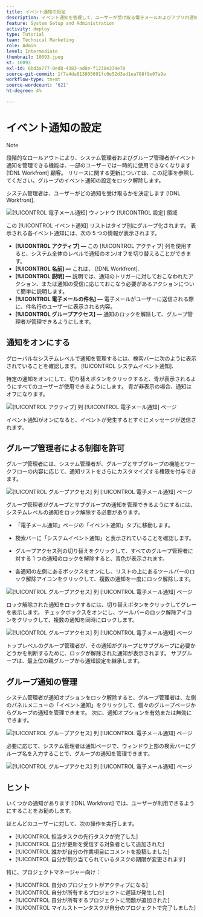 ```yaml
---
title: イベント通知の設定
description: イベント通知を管理して、ユーザーが受け取る電子メールおよびアプリ内通知を制御する方法を説明します。
feature: System Setup and Administration
activity: deploy
type: Tutorial
team: Technical Marketing
role: Admin
level: Intermediate
thumbnail: 10093.jpeg
kt: 10093
exl-id: 6bd3a777-0ed8-4383-ad8e-f1238e334e78
source-git-commit: 1f7a4da813805691fc0e52d3ad1ea708f9e07a9a
workflow-type: tm+mt
source-wordcount: '621'
ht-degree: 4%

---
```


<!---
this has the same content as the system administrator notification setup and mangement section of the email and inapp notificiations learning path
--->

<!---
add URL link in the note at the top of the LP
--->

# イベント通知の設定

>[!NOTE]
>
>段階的なロールアウトにより、システム管理者およびグループ管理者がイベント通知を管理できる機能は、一部のユーザーでは一時的に使用できなくなります [!DNL Workfront] 顧客。 リリースに関する更新については、この記事を参照してください。グループのイベント通知の設定をロック解除します。

システム管理者は、ユーザーがどの通知を受け取るかを決定します [!DNL Workfront].

![[!UICONTROL 電子メール通知] ウィンドウ [!UICONTROL 設定] 領域](assets/admin-fund-notifications-1.png)

この [!UICONTROL イベント通知] リストはタイプ別にグループ化されます。 表示される各イベント通知には、次の 5 つの情報が表示されます。

* **[!UICONTROL アクティブ] —** この [!UICONTROL アクティブ] 列を使用すると、システム全体のレベルで通知のオン/オフを切り替えることができます。
* **[!UICONTROL 名前] —** これは、 [!DNL Workfront].
* **[!UICONTROL 説明] —** 説明では、通知のトリガーに対しておこなわれたアクション、または通知の受信に応じておこなう必要があるアクションについて簡単に説明します。
* **[!UICONTROL 電子メールの件名] —** 電子メールがユーザーに送信される際に、件名行のユーザーに表示される内容。
* **[!UICONTROL グループアクセス] —** 通知のロックを解除して、グループ管理者が管理できるようにします。

## 通知をオンにする

グローバルなシステムレベルで通知を管理するには、検索バーに次のように表示されていることを確認します。 [!UICONTROL システムイベント通知].

特定の通知をオンにして、切り替えボタンをクリックすると、青が表示されるようにすべてのユーザーが使用できるようにします。 青が非表示の場合、通知はオフになります。

![[!UICONTROL アクティブ] 列 [!UICONTROL 電子メール通知] ページ](assets/admin-fund-notifications-2.png)

イベント通知がオンになると、イベントが発生するとすぐにメッセージが送信されます。

## グループ管理者による制御を許可

グループ管理者には、システム管理者が、グループとサブグループの機能とワークフローの内容に応じて、通知リストをさらにカスタマイズする権限を付与できます。

![[!UICONTROL グループアクセス] 列 [!UICONTROL 電子メール通知] ページ](assets/ganotifications_01.png)

グループ管理者がグループとサブグループの通知を管理できるようにするには、システムレベルの通知をロック解除する必要があります。

* 「電子メール通知」ページの「イベント通知」タブに移動します。

* 検索バーに「システムイベント通知」と表示されていることを確認します。

* グループアクセス列の切り替えをクリックして、すべてのグループ管理者に対する 1 つの通知のロックを解除すると、青色が表示されます。

* 各通知の左側にあるボックスをオンにし、リストの上にあるツールバーのロック解除アイコンをクリックして、複数の通知を一度にロック解除します。

![[!UICONTROL グループアクセス] 列 [!UICONTROL 電子メール通知] ページ](assets/ganotifications_02.png)

ロック解除された通知をロックするには、切り替えボタンをクリックしてグレーを表示します。 チェックボックスをオンにし、ツールバーのロック解除アイコンをクリックして、複数の通知を同時にロックします。

![[!UICONTROL グループアクセス] 列 [!UICONTROL 電子メール通知] ページ](assets/ganotifications_03.png)

トップレベルのグループ管理者が、その通知がグループとサブグループに必要かどうかを判断するために、ロックが解除された通知が表示されます。 サブグループは、最上位の親グループから通知設定を継承します。 ﻿


## グループ通知の管理

システム管理者が通知オプションをロック解除すると、グループ管理者は、左側のパネルメニューの「イベント通知」をクリックして、個々のグループページからグループの通知を管理できます。 次に、通知オプションを有効または無効にできます。

![[!UICONTROL グループアクセス] 列 [!UICONTROL 電子メール通知] ページ](assets/managegroupnotifications_01.png)

必要に応じて、システム管理者は通知ページで、ウィンドウ上部の検索バーにグループ名を入力することで、グループの通知を管理できます。

![[!UICONTROL グループアクセス] 列 [!UICONTROL 電子メール通知] ページ](assets/managegroupnotifications_02.png)

## ヒント

いくつかの通知があります [!DNL Workfront] では、ユーザーが利用できるようにすることをお勧めします。

ほとんどのユーザーに対して、次の操作を実行します。

* [!UICONTROL 担当タスクの先行タスクが完了した]
* [!UICONTROL 自分が更新を受信する対象者として追加された]
* [!UICONTROL 誰かが自分の作業項目にコメントを投稿しました]
* [!UICONTROL 自分が割り当てられているタスクの期限が変更されます]


特に、プロジェクトマネージャー向け：

* [!UICONTROL 自分のプロジェクトがアクティブになる]
* [!UICONTROL 自分が所有するプロジェクトに遅延が発生した]
* [!UICONTROL 自分が所有するプロジェクトに問題が追加された]
* [!UICONTROL マイルストーンタスクが自分のプロジェクトで完了しました]

<!---
learn more URLs
--->
